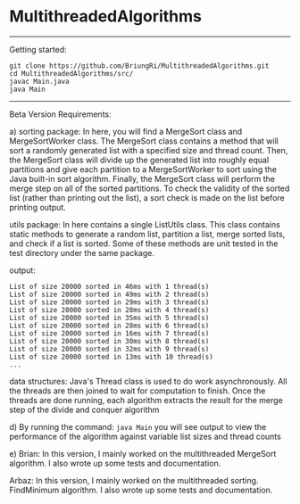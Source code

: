 # MultithreadedAlgorithms

----

Getting started:
```
git clone https://github.com/BriungRi/MultithreadedAlgorithms.git
cd MultithreadedAlgorithms/src/
javac Main.java
java Main
```

----

Beta Version Requirements:

a) 
sorting package:
In here, you will find a MergeSort class and MergeSortWorker class. The MergeSort class contains a method that will
sort a randomly generated list with a specified size and thread count. Then, the MergeSort class will divide up the
generated list into roughly equal partitions and give each partition to a MergeSortWorker to sort using the Java built-in
sort algorithm. Finally, the MergeSort class will perform the merge step on all of the sorted partitions. To check the
validity of the sorted list (rather than printing out the list), a sort check is made on the list before printing output.

utils package:
In here contains a single ListUtils class. This class contains static methods to generate a random list, partition a list,
merge sorted lists, and check if a list is sorted. Some of these methods are unit tested in the test directory under the
same package.

output:
```
List of size 20000 sorted in 46ms with 1 thread(s)
List of size 20000 sorted in 49ms with 2 thread(s)
List of size 20000 sorted in 29ms with 3 thread(s)
List of size 20000 sorted in 28ms with 4 thread(s)
List of size 20000 sorted in 35ms with 5 thread(s)
List of size 20000 sorted in 28ms with 6 thread(s)
List of size 20000 sorted in 16ms with 7 thread(s)
List of size 20000 sorted in 30ms with 8 thread(s)
List of size 20000 sorted in 32ms with 9 thread(s)
List of size 20000 sorted in 13ms with 10 thread(s)
...
```

data structures:
Java's Thread class is used to do work asynchronously. 
All the threads are then joined to wait for computation to finish. 
Once the threads are done running, each algorithm extracts the result
for the merge step of the divide and conquer algorithm

d) 
By running the command:
`java Main`
you will see output to view the performance of the algorithm against variable list 
sizes and thread counts

e)
Brian: In this version, I mainly worked on the multithreaded MergeSort algorithm. 
I also wrote up some tests and documentation.

Arbaz: In this version, I mainly worked on the multithreaded sorting.
FindMinimum algorithm. I also wrote up some tests and documentation.

